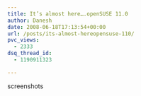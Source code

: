 ```yaml
---
title: It’s almost here….openSUSE 11.0
author: Danesh
date: 2008-06-18T17:13:54+00:00
url: /posts/its-almost-hereopensuse-110/
pvc_views:
  - 2333
dsq_thread_id:
  - 1190911323

---
```

screenshots
